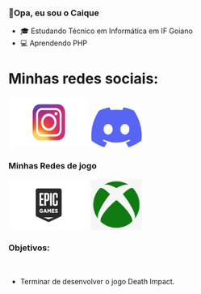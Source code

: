 ### 👋Opa, eu sou o Caique

-  🎓 Estudando Técnico em Informática em IF Goiano
-  💻 Aprendendo PHP
# Minhas redes sociais:

<a href= ""><img  src= "logo-instagram.png" style= "width: 160px; height: 100px;"></a>
<a href= ""><img src= "logo-discord.png" style= "width: 100px; height: 80px;"></a>

<h3>Minhas Redes de jogo</h3>

<a href= ""><img src= "logo-epicgames.png" style= "width: 160px; height: 100px"></a>
<a href= ""><img src= "logo-xbox.png" style= "width: 100px; height: 100px"></a>
<a href= ""><img src= ""></a>

<h3>Objetivos:</h3> <br>

- Terminar de desenvolver o jogo Death Impact.


<!--
**Funj13/Funj13** is a ✨ _special_ ✨ repository because its `README.md` (this file) appears on your GitHub profile.

Here are some ideas to get you started:

- 🔭 I’m currently working on ...
- 🌱 I’m currently learning ...
- 👯 I’m looking to collaborate on ...
- 🤔 I’m looking for help with ...
- 💬 Ask me about ...
- 📫 How to reach me: ...
- 😄 Pronouns: ...
- ⚡ Fun fact: ...
-->


